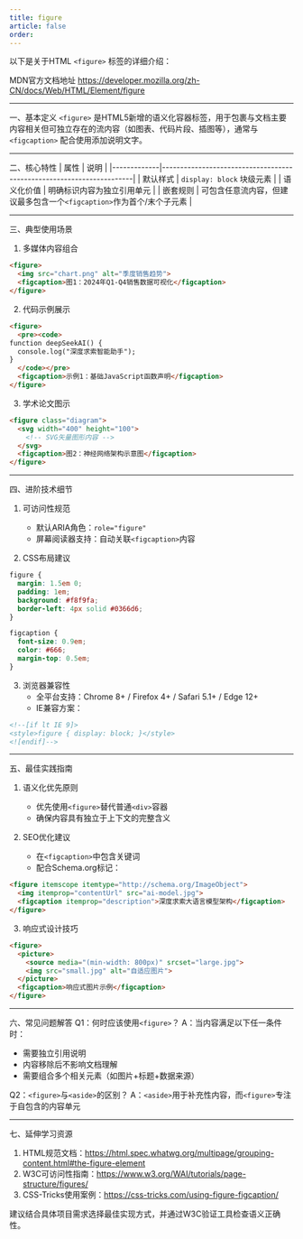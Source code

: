 ```yaml
---
title: figure
article: false
order:  
---
```



以下是关于HTML `<figure>` 标签的详细介绍：

MDN官方文档地址
https://developer.mozilla.org/zh-CN/docs/Web/HTML/Element/figure

---

一、基本定义
`<figure>` 是HTML5新增的语义化容器标签，用于包裹与文档主要内容相关但可独立存在的流内容（如图表、代码片段、插图等），通常与 `<figcaption>` 配合使用添加说明文字。

---

二、核心特性
| 属性        | 说明                                                                 |
|-------------|----------------------------------------------------------------------|
| 默认样式    | `display: block` 块级元素                                            |
| 语义化价值  | 明确标识内容为独立引用单元                                           |
| 嵌套规则    | 可包含任意流内容，但建议最多包含一个`<figcaption>`作为首个/末个子元素 |

---

三、典型使用场景
1. 多媒体内容组合
```html
<figure>
  <img src="chart.png" alt="季度销售趋势">
  <figcaption>图1：2024年Q1-Q4销售数据可视化</figcaption>
</figure>
```

2. 代码示例展示
```html
<figure>
  <pre><code>
function deepSeekAI() {
  console.log("深度求索智能助手");
}
  </code></pre>
  <figcaption>示例1：基础JavaScript函数声明</figcaption>
</figure>
```

3. 学术论文图示
```html
<figure class="diagram">
  <svg width="400" height="100">
    <!-- SVG矢量图形内容 -->
  </svg>
  <figcaption>图2：神经网络架构示意图</figcaption>
</figure>
```

---

四、进阶技术细节
1. 可访问性规范
   - 默认ARIA角色：`role="figure"`
   - 屏幕阅读器支持：自动关联`<figcaption>`内容

2. CSS布局建议
```css
figure {
  margin: 1.5em 0;
  padding: 1em;
  background: #f8f9fa;
  border-left: 4px solid #0366d6;
}

figcaption {
  font-size: 0.9em;
  color: #666;
  margin-top: 0.5em;
}
```

3. 浏览器兼容性
   - 全平台支持：Chrome 8+ / Firefox 4+ / Safari 5.1+ / Edge 12+
   - IE兼容方案：
```html
<!--[if lt IE 9]>
<style>figure { display: block; }</style>
<![endif]-->
```

---

五、最佳实践指南
1. 语义化优先原则
   - 优先使用`<figure>`替代普通`<div>`容器
   - 确保内容具有独立于上下文的完整含义

2. SEO优化建议
   - 在`<figcaption>`中包含关键词
   - 配合Schema.org标记：
```html
<figure itemscope itemtype="http://schema.org/ImageObject">
  <img itemprop="contentUrl" src="ai-model.jpg">
  <figcaption itemprop="description">深度求索大语言模型架构</figcaption>
</figure>
```

3. 响应式设计技巧
```html
<figure>
  <picture>
    <source media="(min-width: 800px)" srcset="large.jpg">
    <img src="small.jpg" alt="自适应图片">
  </picture>
  <figcaption>响应式图片示例</figcaption>
</figure>
```

---

六、常见问题解答
Q1：何时应该使用`<figure>`？
A：当内容满足以下任一条件时：
- 需要独立引用说明
- 内容移除后不影响文档理解
- 需要组合多个相关元素（如图片+标题+数据来源）

Q2：`<figure>`与`<aside>`的区别？
A：`<aside>`用于补充性内容，而`<figure>`专注于自包含的内容单元

---

七、延伸学习资源
1. HTML规范文档：https://html.spec.whatwg.org/multipage/grouping-content.html#the-figure-element
2. W3C可访问性指南：https://www.w3.org/WAI/tutorials/page-structure/figures/
3. CSS-Tricks使用案例：https://css-tricks.com/using-figure-figcaption/

建议结合具体项目需求选择最佳实现方式，并通过W3C验证工具检查语义正确性。